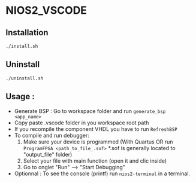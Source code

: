 # NIOS2_VSCODE

## Installation
`./install.sh`

## Uninstall
 `./uninstall.sh`


## Usage :
-   Generate BSP : Go to workspace folder and run `generate_bsp <app_name>`
-   Copy paste .vscode folder in you workspace root path
-   If you recompile the component VHDL you have to run `RefreshBSP`
-   To compile and run debugger:
    1) Make sure your device is programmed (With Quartus OR run `ProgramFPGA <path_to_file_.sof>` *.sof is generally located to "output_file" folder)
    2) Select your file with main function (open it and clic inside)
    3) Go to onglet "Run" --> "Start Debugging"
-   Optionnal : To see the console (printf) run `nios2-terminal` in a terminal.
